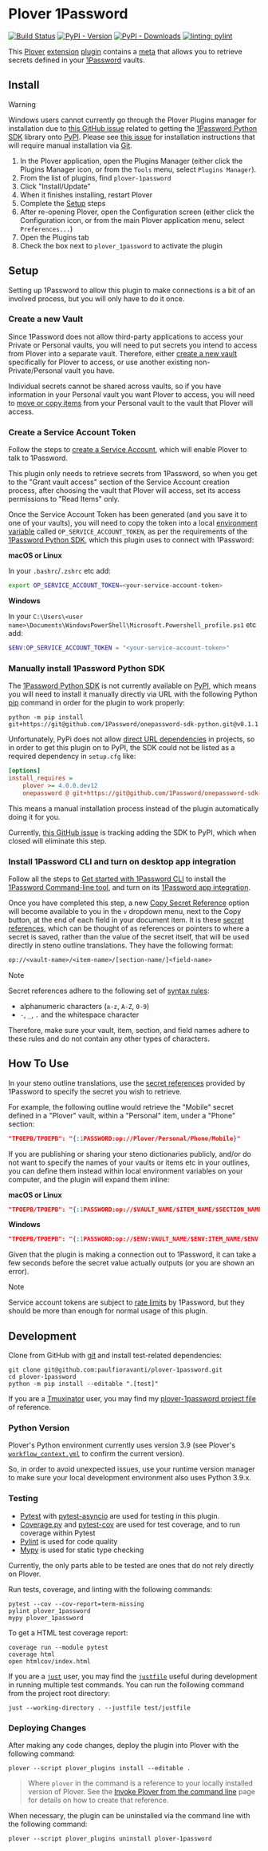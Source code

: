 # Plover 1Password

[![Build Status][Build Status image]][Build Status url] [![PyPI - Version][PyPI version image]][PyPI url] [![PyPI - Downloads][PyPI downloads image]][PyPI url] [![linting: pylint][linting image]][linting url]

This [Plover][] [extension][] [plugin][] contains a [meta][] that allows you to
retrieve secrets defined in your [1Password][] vaults.

## Install

> [!WARNING]
> Windows users cannot currently go through the Plover Plugins manager for
> installation due to [this GitHub issue][] related to getting the [1Password
> Python SDK][] library onto [PyPI][]. Please see [this issue][] for
> installation instructions that will require manual installation via [Git][].

1. In the Plover application, open the Plugins Manager (either click the Plugins
   Manager icon, or from the `Tools` menu, select `Plugins Manager`).
2. From the list of plugins, find `plover-1password`
3. Click "Install/Update"
4. When it finishes installing, restart Plover
5. Complete the [Setup][] steps
6. After re-opening Plover, open the Configuration screen (either click the
   Configuration icon, or from the main Plover application menu, select
   `Preferences...`)
7. Open the Plugins tab
8. Check the box next to `plover_1password` to activate the plugin

## Setup

Setting up 1Password to allow this plugin to make connections is a bit of an
involved process, but you will only have to do it once.

### Create a new Vault

Since 1Password does not allow third-party applications to access your Private
or Personal vaults, you will need to put secrets you intend to access from
Plover into a separate vault. Therefore, either [create a new vault][]
specifically for Plover to access, or use another existing non-Private/Personal
vault you have.

Individual secrets cannot be shared across vaults, so if you have information in
your Personal vault you want Plover to access, you will need to [move or copy
items][] from your Personal vault to the vault that Plover will access.

### Create a Service Account Token

Follow the steps to [create a Service Account][], which will enable Plover to
talk to 1Password.

This plugin only needs to retrieve secrets from 1Password, so when you get to
the "Grant vault access" section of the Service Account creation process, after
choosing the vault that Plover will access, set its access permissions to
"Read Items" only.

Once the Service Account Token has been generated (and you save it to one of
your vaults), you will need to copy the token into a local [environment
variable][] called `OP_SERVICE_ACCOUNT_TOKEN`, as per the requirements of the
[1Password Python SDK][], which this plugin uses to connect with 1Password:

**macOS or Linux**

In your `.bashrc`/`.zshrc` etc add:

```bash
export OP_SERVICE_ACCOUNT_TOKEN=<your-service-account-token>
```

**Windows**

In your
`C:\Users\<user name>\Documents\WindowsPowerShell\Microsoft.Powershell_profile.ps1`
etc add:

```powershell
$ENV:OP_SERVICE_ACCOUNT_TOKEN = "<your-service-account-token>"
```

### Manually install 1Password Python SDK

The [1Password Python SDK][] is not currently available on [PyPI][], which means
you will need to install it manually directly via URL with the following
Python [pip][] command in order for the plugin to work properly:

```console
python -m pip install git+https://git@github.com/1Password/onepassword-sdk-python.git@v0.1.1
```

Unfortunately, PyPi does not allow [direct URL dependencies][] in projects, so
in order to get this plugin on to PyPI, the SDK could not be listed as a
required dependency in `setup.cfg` like:

```cfg
[options]
install_requires =
    plover >= 4.0.0.dev12
    onepassword @ git+https://git@github.com/1Password/onepassword-sdk-python.git@v0.1.1
```

This means a manual installation process instead of the plugin automatically
doing it for you.

Currently, [this GitHub issue][] is tracking adding the SDK to PyPI, which when
closed will eliminate this step.

### Install 1Password CLI and turn on desktop app integration

Follow all the steps to [Get started with 1Password CLI][] to install the
[1Password Command-line tool][], and turn on its [1Password app integration][].

Once you have completed this step, a new [Copy Secret Reference][] option will
become available to you in the `v` dropdown menu, next to the Copy button, at
the end of each field in your document item. It is these [secret references][],
which can be thought of as references or pointers to where a secret is saved,
rather than the value of the secret itself, that will be used directly in steno
outline translations. They have the following format:

```txt
op://<vault-name>/<item-name>/[section-name/]<field-name>
```

> [!NOTE]
> Secret references adhere to the following set of [syntax rules][]:
> 
> - alphanumeric characters (`a-z`, `A-Z`, `0-9`)
> - `-`, `_`, `.` and the whitespace character
>
> Therefore, make sure your vault, item, section, and field names adhere to
> these rules and do not contain any other types of characters.

## How To Use

In your steno outline translations, use the [secret references][] provided by
1Password to specify the secret you wish to retrieve.

For example, the following outline would retrieve the "Mobile" secret defined in
a "Plover" vault, within a "Personal" item, under a "Phone" section:

```json
"TPOEPB/TPOEPB": "{:1PASSWORD:op://Plover/Personal/Phone/Mobile}"
```

If you are publishing or sharing your steno dictionaries publicly, and/or do not
want to specify the names of your vaults or items etc in your outlines, you can
define them instead within local environment variables on your computer, and
the plugin will expand them inline:

**macOS or Linux**

```json
"TPOEPB/TPOEPB": "{:1PASSWORD:op://$VAULT_NAME/$ITEM_NAME/$SECTION_NAME/Mobile}"
```

**Windows**

```json
"TPOEPB/TPOEPB": "{:1PASSWORD:op://$ENV:VAULT_NAME/$ENV:ITEM_NAME/$ENV:SECTION_NAME/Mobile}"
```

Given that the plugin is making a connection out to 1Password, it can take a few
seconds before the secret value actually outputs (or you are shown an error).

> [!NOTE]
> Service account tokens are subject to [rate limits][] by 1Password, but they
> should be more than enough for normal usage of this plugin.

## Development

Clone from GitHub with [git][] and install test-related dependencies:

```console
git clone git@github.com:paulfioravanti/plover-1password.git
cd plover-1password
python -m pip install --editable ".[test]"
```

If you are a [Tmuxinator][] user, you may find my [plover-1password project
file][] of reference.

### Python Version

Plover's Python environment currently uses version 3.9 (see Plover's
[`workflow_context.yml`][] to confirm the current version).

So, in order to avoid unexpected issues, use your runtime version manager to
make sure your local development environment also uses Python 3.9.x.

### Testing

- [Pytest][] with [pytest-asyncio][] are used for testing in this plugin.
- [Coverage.py][] and [pytest-cov][] are used for test coverage, and to run
  coverage within Pytest
- [Pylint][] is used for code quality
- [Mypy][] is used for static type checking

Currently, the only parts able to be tested are ones that do not rely directly
on Plover.

Run tests, coverage, and linting with the following commands:

```console
pytest --cov --cov-report=term-missing
pylint plover_1password
mypy plover_1password
```

To get a HTML test coverage report:

```console
coverage run --module pytest
coverage html
open htmlcov/index.html
```

If you are a [`just`][] user, you may find the [`justfile`][] useful during
development in running multiple test commands. You can run the following command
from the project root directory:

```console
just --working-directory . --justfile test/justfile
```

### Deploying Changes

After making any code changes, deploy the plugin into Plover with the following
command:

```console
plover --script plover_plugins install --editable .
```

> Where `plover` in the command is a reference to your locally installed version
> of Plover. See the [Invoke Plover from the command line][] page for details on
> how to create that reference.

When necessary, the plugin can be uninstalled via the command line with the
following command:

```console
plover --script plover_plugins uninstall plover-1password
```

[1Password]: https://1password.com/
[1Password app integration]: https://developer.1password.com/docs/cli/app-integration/
[1Password Command-line tool]: https://1password.com/downloads/command-line/
[1Password Python SDK]: https://github.com/1Password/onepassword-sdk-python
[Build Status image]: https://github.com/paulfioravanti/plover-1password/actions/workflows/ci.yml/badge.svg
[Build Status url]: https://github.com/paulfioravanti/plover-1password/actions/workflows/ci.yml
[Copy Secret Reference]: https://developer.1password.com/docs/cli/secret-reference-syntax/#with-the-1password-desktop-app
[Coverage.py]: https://github.com/nedbat/coveragepy
[create a new vault]: https://support.1password.com/create-share-vaults/#create-a-vault
[create a Service Account]: https://developer.1password.com/docs/service-accounts/get-started/#create-a-service-account
[direct URL dependencies]: https://setuptools.pypa.io/en/latest/userguide/dependency_management.html#direct-url-dependencies
[environment variable]: https://en.wikipedia.org/wiki/Environment_variable
[extension]: https://plover.readthedocs.io/en/latest/plugin-dev/extensions.html
[Get started with 1Password CLI]: https://developer.1password.com/docs/cli/get-started/
[Git]: https://git-scm.com/
[Invoke Plover from the command line]: https://github.com/openstenoproject/plover/wiki/Invoke-Plover-from-the-command-line
[`just`]: https://github.com/casey/just
[`justfile`]: ./test/justfile
[linting image]: https://img.shields.io/badge/linting-pylint-yellowgreen
[linting url]: https://github.com/pylint-dev/pylint
[meta]: https://plover.readthedocs.io/en/latest/plugin-dev/metas.html
[move or copy items]: https://support.1password.com/move-copy-items/
[Mypy]: https://github.com/python/mypy
[pip]: https://pip.pypa.io/en/stable/
[plover-1password project file]: https://github.com/paulfioravanti/dotfiles/blob/master/tmuxinator/plover_1password.yml
[PyPI]: https://pypi.org/
[PyPI downloads image]: https://img.shields.io/pypi/dm/plover-1password
[PyPI version image]: https://img.shields.io/pypi/v/plover-1password
[PyPI url]: https://pypi.org/project/plover-1password/
[Plover]: https://www.openstenoproject.org/
[Plover Plugins Registry]: https://github.com/openstenoproject/plover_plugins_registry
[plugin]: https://plover.readthedocs.io/en/latest/plugins.html#types-of-plugins
[Pylint]: https://github.com/pylint-dev/pylint
[Pytest]: https://pytest.org/
[pytest-asyncio]: https://github.com/pytest-dev/pytest-asyncio
[pytest-cov]: https://github.com/pytest-dev/pytest-cov/
[rate limits]: https://developer.1password.com/docs/service-accounts/rate-limits/#hourly-limits
[secret reference]: https://developer.1password.com/docs/cli/secret-reference-syntax/
[secret references]: https://developer.1password.com/docs/cli/secret-reference-syntax/
[Setup]: ./#Setup
[syntax rules]: https://developer.1password.com/docs/cli/secret-reference-syntax/#syntax-rules
[this GitHub issue]: https://github.com/1Password/onepassword-sdk-python/issues/107
[this issue]: https://github.com/paulfioravanti/plover-1password/issues/1
[Tmuxinator]: https://github.com/tmuxinator/tmuxinator
[`workflow_context.yml`]: https://github.com/openstenoproject/plover/blob/master/.github/workflows/ci/workflow_context.yml
